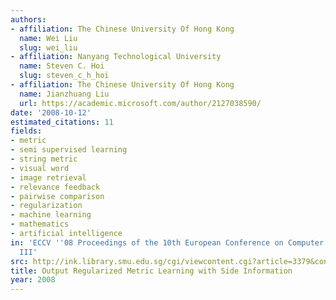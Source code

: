```yaml
---
authors:
- affiliation: The Chinese University Of Hong Kong
  name: Wei Liu
  slug: wei_liu
- affiliation: Nanyang Technological University
  name: Steven C. Hoi
  slug: steven_c_h_hoi
- affiliation: The Chinese University Of Hong Kong
  name: Jianzhuang Liu
  url: https://academic.microsoft.com/author/2127038590/
date: '2008-10-12'
estimated_citations: 11
fields:
- metric
- semi supervised learning
- string metric
- visual word
- image retrieval
- relevance feedback
- pairwise comparison
- regularization
- machine learning
- mathematics
- artificial intelligence
in: 'ECCV ''08 Proceedings of the 10th European Conference on Computer Vision: Part
  III'
src: http://ink.library.smu.edu.sg/cgi/viewcontent.cgi?article=3379&context=sis_research
title: Output Regularized Metric Learning with Side Information
year: 2008
---
```

